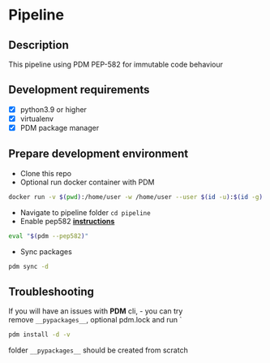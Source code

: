 # Pipeline

## Description
This pipeline using PDM PEP-582 for immutable code behaviour

## Development requirements
- [X] python3.9 or higher
- [X] virtualenv
- [X] PDM package manager

## Prepare development environment
- Clone this repo
- Optional run docker container with PDM
```bash
docker run -v $(pwd):/home/user -w /home/user --user $(id -u):$(id -g) -e HOME=/tmp --rm -it --entrypoint bash docker.io/kostakoff/rocky-base-images:8-python3.9
```
- Navigate to pipeline folder `cd pipeline`
- Enable pep582 **[instructions](https://pdm-project.org/latest/usage/pep582/#__tabbed_1_2)**
```bash
eval "$(pdm --pep582)"
``` 
- Sync packages 
```bash
pdm sync -d
```

## Troubleshooting
If you will have an issues with **PDM** cli, - you can try  \
remove `__pypackages__`, optional pdm.lock and run `
```bash
pdm install -d -v
```
folder `__pypackages__` should be created from scratch

